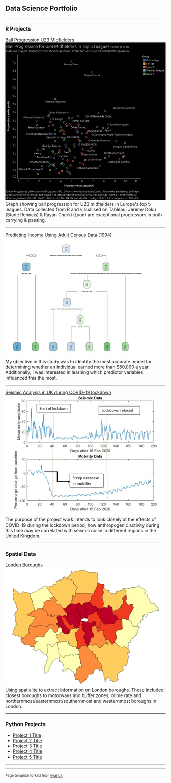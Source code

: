 ## Data Science Portfolio

---

### R Projects 

[Ball Progression U23 Midfielders](https://github.com/HabibGalayr/BallProg_R.git)
<img src="images/BallProg23.jpg?raw=true"/>
Graph showing ball progression for U23 midfielders in Europe's top 5 leagues. Data collected from R and visualised on Tableau. Jeremy Doku (Stade Rennais) & Rayan Cherki (Lyon) are exceptional progressors in both carrying & passing. 

---
[Predicting Income Using Adult Census Data (1994)](https://github.com/HabibGalayr/Income-Census-Predict.git)
<img src="images/Dtree_income.jpg?raw=true"/>
My objective in this study was to identify the most accurate model for determining whether an individual earned more than $50,000 a year. Additionally, I was interested in learning which predictor variables influenced this the most. 

---

[Seismic Analysis in UK during COVID-19 lockdown](https://github.com/HabibGalayr/Seismic-Noise.git)
<img src="images/Seis_CVD19.jpg?raw=true"/>
The purpose of the project work intends to look closely at the effects of COVID-19 during the lockdown period, how anthropogenic activity during this time may be correlated with seismic noise in different regions in the United Kingdom.

---

### Spatial Data
[London Boroughs](https://github.com/HabibGalayr/LondonBorough.git)
<img src="images/Lon_Chlo.jpg?raw=true"/>
Using spatialite to extract information on London boroughs. These included closest boroughs to motorways and buffer zones, crime rate and northernmost/easternmost/southernmost and westernmost boroughs in London. 

---

### Python Projects

- [Project 1 Title](http://example.com/)
- [Project 2 Title](http://example.com/)
- [Project 3 Title](http://example.com/)
- [Project 4 Title](http://example.com/)
- [Project 5 Title](http://example.com/)

---




---
<p style="font-size:11px">Page template forked from <a href="https://github.com/evanca/quick-portfolio">evanca</a></p>
<!-- Remove above link if you don't want to attibute -->
